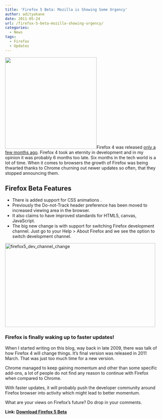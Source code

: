 ```yaml
---
title: 'Firefox 5 Beta: Mozilla is Showing Some Urgency'
author: adityakane
date: 2011-05-24
url: /firefox-5-beta-mozilla-showing-urgency/
categories:
  - News
tags:
  - Firefox
  - Updates
---
```

[<img class="size-full wp-image-32947 alignright" title="Firefox_browser_logo" src="http://cdn.devilsworkshop.org/files/2010/11/Firefox_browser_logo.png" alt="" width="300" height="300" />][1]Firefox 4 was released [only a few months ago][2]. Firefox 4 took an eternity in development and in my opinion it was probably 6 months too late. Six months in the tech world is a lot of time. When it comes to browsers the growth of Firefox was being thwarted thanks to Chrome churning out newer updates so often, that they stopped announcing them.

## Firefox Beta Features

  * There is added support for CSS animations .
  * Previously the Do-not-Track header preference has been moved to increased viewing area in the browser.
  * It also claims to have improved standards for HTML5, canvas, JavaScript.
  * The big new change is with support for switching Firefox development channel. Just go to your Help > About Firefox and we see the option to switch development channel.

[<img style="background-image: none; padding-left: 0px; padding-right: 0px; display: inline; padding-top: 0px; border: 0px;" title="firefox5_dev_channel_change" src="http://cdn.devilsworkshop.org/files/2011/05/firefox5_dev_channel_change_thumb.png" border="0" alt="firefox5_dev_channel_change" width="492" height="275" />][3]

### Firefox is finally waking up to faster updates!

When I started writing on this blog, way back in late 2009, there was talk of how Firefox 4 will change things. It’s final version was released in 2011 March. That was just too much time for a new version.

Chrome managed to keep gaining momentum and other than some specific add-ons, a lot of people do not find any reason to continue with Firefox when compared to Chrome.

With faster updates, it will probably push the developer community around Firefox browser into activity which might lead to better momentum.

What are your views on Firefox’s future? Do drop in your comments.

**Link: <a href="http://www.mozilla.com/en-US/firefox/channel/" onclick="_gaq.push(['_trackEvent', 'outbound-article', 'http://www.mozilla.com/en-US/firefox/channel/', 'Download Firefox 5 Beta']);" >Download Firefox 5 Beta</a>**

 [1]: http://cdn.devilsworkshop.org/files/2010/11/Firefox_browser_logo.png
 [2]: http://devilsworkshop.org/download-firefox-4-final-version/
 [3]: http://cdn.devilsworkshop.org/files/2011/05/firefox5_dev_channel_change.png

